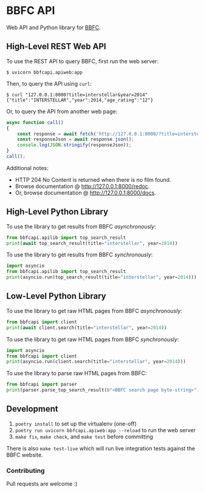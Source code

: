 # BBFC API

Web API and Python library for [BBFC](https://bbfc.co.uk/).

## High-Level REST Web API

To use the REST API to query BBFC, first run the web server:

```console
$ uvicorn bbfcapi.apiweb:app
```

Then, to query the API using `curl`:

```console
$ curl "127.0.0.1:8000?title=interstellar&year=2014"
{"title":"INTERSTELLAR","year":2014,"age_rating":"12"}
```

Or, to query the API from another web page:

```js
async function call()
{
    const response = await fetch('http://127.0.0.1:8000/?title=interstellar&year=2014');
    const responseJson = await response.json();
    console.log(JSON.stringify(responseJson));
}
call();
```

Additional notes:

* HTTP 204 No Content is returned when there is no film found.
* Browse documentation @ <http://127.0.0.1:8000/redoc>.
* Or, browse documentation @ <http://127.0.0.1:8000/docs>.

## High-Level Python Library

To use the library to get results from BBFC *asynchronously*:

```py
from bbfcapi.apilib import top_search_result
print(await top_search_result(title="interstellar", year=2014))
```

To use the library to get results from BBFC *synchronously*:

```py
import asyncio
from bbfcapi.apilib import top_search_result
print(asyncio.run(top_search_result(title="interstellar", year=2014)))
```

## Low-Level Python Library

To use the library to get raw HTML pages from BBFC *asynchronously*:

```py
from bbfcapi import client
print(await client.search(title="interstellar", year=2014))
```

To use the library to get raw HTML pages from BBFC *synchronously*:

```py
import asyncio
from bbfcapi import client
print(asyncio.run(client.search(title="interstellar", year=2014)))
```

To use the library to parse raw HTML pages from BBFC:

```py
from bbfcapi import parser
print(parser.parse_top_search_result(b"<BBFC search page byte-string>"))
```

## Development

1. `poetry install` to set up the virtualenv (one-off)
2. `poetry run uvicorn bbfcapi.apiweb:app --reload` to run the web server
3. `make fix`, `make check`, and `make test` before committing

There is also `make test-live` which will run live integration tests against
the BBFC website.

### Contributing

Pull requests are welcome :)
